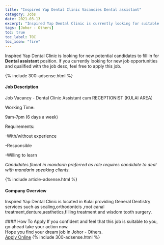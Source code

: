 ```yaml
---
title: "Inspired Yap Dental Clinic Vacancies Dental assistant" 
category: Jobs 
date: 2021-03-13 
excerpt: "Inspired Yap Dental Clinic is currently looking for suitable person to fill in the Dental assistant which based in Johor - Others" 
tags: [Johor - Others] 
toc: true 
toc_label: TOC 
toc_icon: "fire" 
--- 
```


<p>Inspired Yap Dental Clinic is looking for new potential candidates to fill in for <b>Dental assistant</b> position. If you currently looking for new job opportunities and qualified with the job desc, feel free to apply this job.
</p>{% include 300-adsense.html %} 
<div><div><h4>Job Description</h4></div><div><div><span><div><p>Job Vacancy - Dental Clinic Assistant cum RECEPTIONIST&#160;(KULAI AREA)</p><p>Working Time:</p><p>9am-7pm (6 days a week)</p><p>Requirements:</p><p>-With/without experience</p><p>-Responsible</p><p>-Willing to learn</p><p><em>Candidates fluent in mandarin preferred as role requires candidate to deal with mandarin speaking clients.</em></p></div></span></div></div></div> 
{% include article-adsense.html %} 
<div><div><h4>Company Overview</h4></div><div><div><span><div><p>Inspired Yap Dental Clinic is located in Kulai providing General Dentistry services such as scaling,orthodontcis ,root canal treatment,denture,aesthetics,filling treatment and wisdom tooth surgery.</p></div></span></div></div></div> 
#### How To Apply 
If you confident and feel that this job is suitable to you, go ahead take your action now. <br/> 
Hope you find your dream job in Johor - Others. <br/> 
<a href="https://www.jobstreet.com.my/en/job/dental-assistant-4506016?jobId=jobstreet-my-job-4506016&" class="btn btn--info" target="_blank" rel="nofollow noopenner">Apply Online</a> 
{% include 300-adsense.html %} 